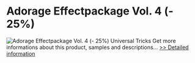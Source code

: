 # Adorage Effectpackage Vol. 4 (- 25%)
![Adorage Effectpackage Vol. 4 (- 25%)](https://mycommerce.akamaized.net/api/pimages/P300379979/BIG/300379979.JPG)
Universal Tricks
 Get more informations about this product, samples and descriptions...
[>> Detailed information](https://secure.element5.com/esales/product.html?productid=300379979&affiliateid=200057808)